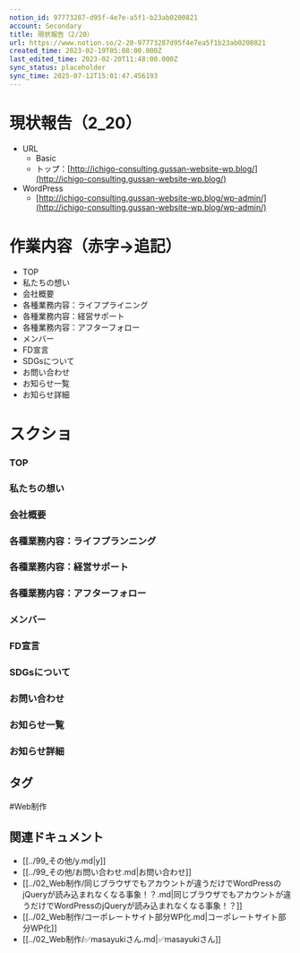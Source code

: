 ```yaml
---
notion_id: 97773287-d95f-4e7e-a5f1-b23ab0200821
account: Secondary
title: 現状報告（2/20）
url: https://www.notion.so/2-20-97773287d95f4e7ea5f1b23ab0200821
created_time: 2023-02-19T05:08:00.000Z
last_edited_time: 2023-02-20T11:48:00.000Z
sync_status: placeholder
sync_time: 2025-07-12T15:01:47.456193
---
```

# 現状報告（2_20）

- URL
  - Basic
  - トップ：[http://ichigo-consulting.gussan-website-wp.blog/](http://ichigo-consulting.gussan-website-wp.blog/)
- WordPress
  - [http://ichigo-consulting.gussan-website-wp.blog/wp-admin/](http://ichigo-consulting.gussan-website-wp.blog/wp-admin/)
# 作業内容（赤字→追記）
  - TOP
  - 私たちの想い
  - 会社概要
  - 各種業務内容：ライフプライニング
  - 各種業務内容：経営サポート
  - 各種業務内容：アフターフォロー
  - メンバー
  - FD宣言
  - SDGsについて
  - お問い合わせ
  - お知らせ一覧
  - お知らせ詳細
# スクショ
### TOP
### 私たちの想い
### 会社概要
### 各種業務内容：ライフプランニング
### 各種業務内容：経営サポート
### 各種業務内容：アフターフォロー
### メンバー
### FD宣言
### SDGsについて
### お問い合わせ
### お知らせ一覧
### お知らせ詳細

## タグ

#Web制作 

## 関連ドキュメント

- [[../99_その他/y.md|y]]
- [[../99_その他/お問い合わせ.md|お問い合わせ]]
- [[../02_Web制作/同じブラウザでもアカウントが違うだけでWordPressのjQueryが読み込まれなくなる事象！？.md|同じブラウザでもアカウントが違うだけでWordPressのjQueryが読み込まれなくなる事象！？]]
- [[../02_Web制作/コーポレートサイト部分WP化.md|コーポレートサイト部分WP化]]
- [[../02_Web制作/✅masayukiさん.md|✅masayukiさん]]
